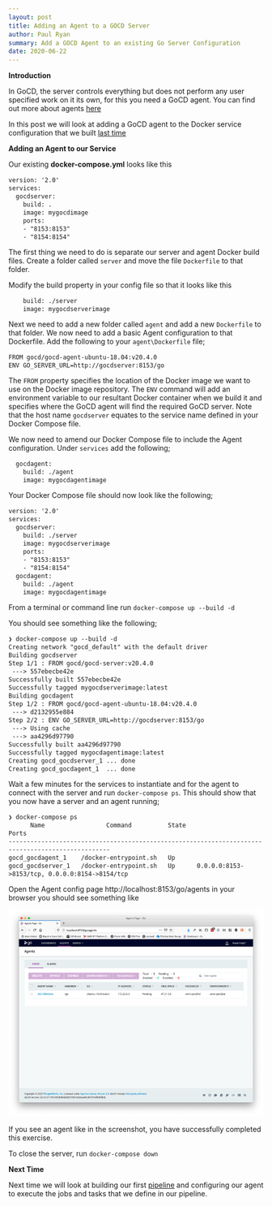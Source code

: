 ```yaml
---
layout: post
title: Adding an Agent to a GOCD Server
author: Paul Ryan
summary: Add a GOCD Agent to an existing Go Server Configuration
date: 2020-06-22
---
```


**Introduction**

In GoCD, the server controls everything but does not perform any user specified work on it its own, for this you need a GoCD agent.  You can find out more about agents [here](https://www.gocd.org/getting-started/part-1/)

In this post we will look at adding a GoCD agent to the Docker service configuration that we built [last time](/2020/06/15/using-docker-compose-new-post.html)

**Adding an Agent to our Service**

Our existing **docker-compose.yml** looks like this

```
version: '2.0'
services:
  gocdserver:
    build: .
    image: mygocdimage
    ports:
    - "8153:8153"
    - "8154:8154"
```

The first thing we need to do is separate our server and agent Docker build files. Create a folder called `server` and move the file `Dockerfile` to that folder.

Modify the build property in your config file so that it looks like this

```
    build: ./server
    image: mygocdserverimage
```

Next we need to add a new folder called `agent` and add a new `Dockerfile` to that folder.  We now need to add a basic Agent configuration to that Dockerfile.  Add the following to your `agent\Dockerfile` file;

```
FROM gocd/gocd-agent-ubuntu-18.04:v20.4.0
ENV GO_SERVER_URL=http://gocdserver:8153/go
```

The `FROM` property specifies the location of the Docker image we want to use on the Docker image repository. The `ENV` command will add an environment variable to our resultant Docker container when we build it and specifies where the GoCD agent will find the required GoCD server. Note that the host name `gocdserver` equates to the service name defined in your Docker Compose file.

We now need to amend our Docker Compose file to include the Agent configuration. Under `services` add the following;

```
  gocdagent:
    build: ./agent
    image: mygocdagentimage
```

Your Docker Compose file should now look like the following;

```
version: '2.0'
services:
  gocdserver:
    build: ./server
    image: mygocdserverimage
    ports:
    - "8153:8153"
    - "8154:8154"
  gocdagent:
    build: ./agent
    image: mygocdagentimage
```

From a terminal or command line run `docker-compose up --build -d`

You should see something like the following;

```
❯ docker-compose up --build -d
Creating network "gocd_default" with the default driver
Building gocdserver
Step 1/1 : FROM gocd/gocd-server:v20.4.0
 ---> 557ebecbe42e
Successfully built 557ebecbe42e
Successfully tagged mygocdserverimage:latest
Building gocdagent
Step 1/2 : FROM gocd/gocd-agent-ubuntu-18.04:v20.4.0
 ---> d2132955e884
Step 2/2 : ENV GO_SERVER_URL=http://gocdserver:8153/go
 ---> Using cache
 ---> aa4296d97790
Successfully built aa4296d97790
Successfully tagged mygocdagentimage:latest
Creating gocd_gocdserver_1 ... done
Creating gocd_gocdagent_1  ... done
```

Wait a few minutes for the services to instantiate and for the agent to connect with the server and run `docker-compose ps`.  This should show that you now have a server and an agent running;

```
❯ docker-compose ps
      Name                 Command          State                       Ports                     
--------------------------------------------------------------------------------------------------
gocd_gocdagent_1    /docker-entrypoint.sh   Up                                                    
gocd_gocdserver_1   /docker-entrypoint.sh   Up      0.0.0.0:8153->8153/tcp, 0.0.0.0:8154->8154/tcp
```

Open the Agent config page http://localhost:8153/go/agents in your browser you should see something like

![this screenshot](/images/gocdserver002.png)

If you see an agent like in the screenshot, you have successfully completed this exercise.  

To close the server, run `docker-compose down`

**Next Time**

Next time we will look at building our first [pipeline](https://docs.gocd.org/current/introduction/concepts_in_go.html#pipeline) and configuring our agent to execute the jobs and tasks that we define in our pipeline.